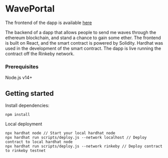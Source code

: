 # WavePortal
The frontend of the dapp is available [here](https://github.com/sbhbenjamin/waveportal-frontend)<br />

The backend of a dapp that allows people to send me waves through the ethereum blockchain, and stand a chance to gain some ether. The frontend is built on React, and the smart contract is powered by Solidity. Hardhat was used in the development of the smart contract. The dapp is live running the contract off the Rinkeby network.

### Prerequisites
Node.js v14+<br />

## Getting started
Install dependencies: 
```
npm install
```

Local deployment
```
npx hardhat node // Start your local hardhat node
npx hardhat run scripts/deploy.js --network localhost // Deploy contract to local hardhat node
npx hardhat run scripts/deploy.js --network rinkeby // Deploy contract to rinkeby testnet
```
